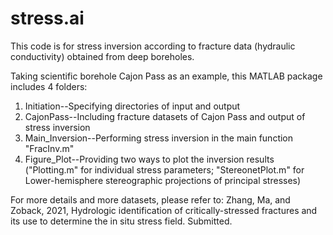 # stress.ai
This code is for stress inversion according to fracture data (hydraulic conductivity) obtained from deep boreholes.

Taking scientific borehole Cajon Pass as an example, this MATLAB package includes 4 folders:

1) Initiation--Specifying directories of input and output
2) CajonPass--Including fracture datasets of Cajon Pass and output of stress inversion
3) Main_Inversion--Performing stress inversion in the main function "FracInv.m"
4) Figure_Plot--Providing two ways to plot the inversion results ("Plotting.m" for individual stress parameters; "StereonetPlot.m" for Lower-hemisphere stereographic projections of principal stresses)

For more details and more datasets, please refer to:
Zhang, Ma, and Zoback, 2021, Hydrologic identification of critically-stressed fractures and its use to determine the in situ stress field. Submitted.


